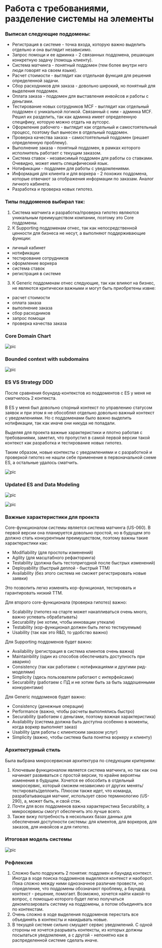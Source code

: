 # Работа с требованиями, разделение системы на элементы

### Выписал следующие поддомены:
- Регистрация в системе - точка входа, которую важно выделить отдельно и она выглядит независимо.
- Запрос помощи и ее админка - 2 связанных поддомена, решающих конкретную задачу (помощь клиенту).
- Система матчинга - понятный поддомен (тем более внутри него люди говорят на своем языке).
- Расчет стоимости - выглядит как отдельная функция для решения определенной задачи.
- Сбор расходников для заказа - довольно широкий, но понятный для выделения поддомен.
- Оплата заказа - поддомен для выставления инвойсов и работы с деньгами.
- Тестирование новых сотрудников MCF - выглядит как отдельный поддомен с уникальной логикой. Связанный с ним - админка MCF. Решил их разделить, так как админка имеет определенную специфику, которую можно отдать на аутсорс.
- Оформление рабочего - выглядит как отдельный и самостоятельный процесс, поэтому был вынесен в отдельный поддомен.
- Проверка качества заказа - самостоятельный поддомен (решает определенную проблему).
- Выполнение заказа - понятный поддомен, в рамках которого исполнитель работает с текущим заказом.
- Система ставок - независимый поддомен для работы со ставками. Очевидно, может иметь специфический язык.
- Нотификации - поддомен для работы с уведомлениями.
- Информация для клиента и для воркера - 2 похожих поддомена, которые отвечают за отображения информации по заказам. Аналог личного кабинета.
- Разработка и проверка новых гипотез.

### Типы поддоменов выбирал так:
1. Система матчинга и разработка/проверка гипотез являются уникальным преимуществом компании, поэтому это Core поддомены.
2. К Supporting поддоменам отнес, так как непосредственной ценности для бизнеса не несут, а выполняют поддерживающие функции:
- личный кабинет
- нотификации
- тестирование сотрудников
- оформление воркера
- система ставок
- регистрация в системе
3. К Generic поддоменам отнес следующие, так как влияют на бизнес, не являются критически важными и могут быть приобретены извне:
- расчет стоимости
- оплата заказа
- выполнение заказа
- сбор расходников
- запрос помощи
- проверка качества заказа

### Core Domain Chart
![pic](MCF%20Core%20Domain%20Chart.png)

### Bounded context with subdomains
![pic](Bounded%20contexts%20with%20subdomains.png)

### ES VS Strategy DDD

После сравнения боундед-контекстов из поддоментов с ES у меня не сматчилось 2 контекста.

В ES у меня был довольно спорный контекст по управлению статусом заявок и при этом я не обособлял отдельно довольно важный контекст с уведомлениями. Но с поддоменами было важно выделить нотификации, так как иначе они никуда не попадали. 

Выделяя для проекта важные характеристики и плотно работая с требованиями, заметил, что пропустил в самой первой версии такой контекст как разработка и тестирование новых гипотез.

Таким образом, новые контексты с уведомлениями и с разработкой и проверкой гипотез не нашли себе применение в первоначальной схеме ES, а остальные удалось сматчить. 

![pic](Comparing.png)

### Updated ES and Data Modeling

![pic](Event%20Storming.png)

![pic](Data%20Modeling.png)

### Важные характеристики для проекта

Core-функционалом системы является система матчинга (US-060). В первой версии она планируется довольно простой, но в будущем это должно стать конкурентным преимуществом, поэтому важны такие характеристики как:

- Modifiability (для простоты изменений)
- Agility (для масштабного рефакторинга)
- Testability (должна быть тестопригодной после быстрых изменений)
- Deployability (быстрый деплой - быстрый TTM)
- Availability (без этого система не сможет регистрировать новые заявки)

Это позволить легко изменять кор-функционал, тестировать и гарантировать низкий TTM.

Для второго core-функционала (проверка гипотез) важно:

- Scalability (гипотез на старте может накапливаться очень много, важно успевать обрабатывать)
- Securability (не хотим, чтобы инновации утекали)
- Testability (кор-функционал должен быть легко тестируемым)
- Usability (так как это R&D, то удобство важно)

Для Supporting поддоменов будет важно:

- Availability (регистрация в система клиентов очень важна)
- Maintainbility (один из способов обеспечивать доступность при авариях)
- Consistency (так как работаем с нотификациями и другими рид-моделями)
- Simplicity (здесь пользователи работают с интерфейсами)
- Securability (работаем с ПД и не хотим быть за быть заддошенными конкурентами)

Для Generic поддоменов будет важно:

- Consistency (денежные операции)
- Performance (важно, чтобы расчеты выполнялись быстро)
- Securability (работаем с деньгами, поэтому важная характеристика)
- Availability (система должна быть доступна особенно в моменты, когда воркер выполняет заказ)
- Usability (для работы с клиентским заказом услуг)
- Simplicity (важно, чтобы система была понятна воркеру и клиенту)

### Архитектурный стиль

Была выбрана микросервисная архитектура по следующим критериям:
 
1. Ключевым функционалом является система матчинга, но так как она начинает развиваться с простой версии, то крайне вероятны изменения в будущем. Хочется ее обособить в отдельный микросервис, который сможем независимо от других менять/тестировать/деплоить. Плюсом также идет, что команда, разрабатывающая матчинг, использует свою терминологию (US-290), а, может быть, и свой стэк. 
2. Почти для всех поддоменов важна характеристика Securability, а микросервисы смогут обеспечить это лучше всего.
3. Также вижу потребность в нескольких базах данных для обеспечения доступности системы: для клиентов, для воркеров, для заказов, для инвойсов и для гипотез. 

### Итоговая модель системы

![pic](System.png)

### Рефлексия

1. Сложно было подружить 2 понятия: поддомен и баундед контекст. Иногда в ходе поиска поддоменов выделялся контекст и наоборот. Пока сложно между ними однозначное различие провести, но определение, что поддомены обозначают проблему, а баундед контекст - решение, помогает. Возможно, хочется найти какой-то вопрос, с помощью которого будет легко получаться декомпозировать систему на поддомены, а потом объединять все по контекстам. 
2. Очень сложно в ходе выделения поддоменов перестать все объединять в контексты и накидывать новые. 
3. В текущей системе сильно смущает сервис уведомлений. С одной стороны не хочется разрывать контексты, из которых должны посылаться уведомления, а с другой - непонятно как в распределенной системе сделать иначе.  
